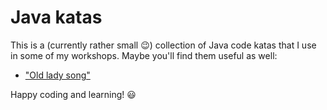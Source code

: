 # Java katas

This is a (currently rather small 😉) collection of Java code katas that I use in some of my workshops.
Maybe you'll find them useful as well:

- ["Old lady song"](OldLadySong.md)

Happy coding and learning! 😃
